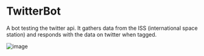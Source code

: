 # TwitterBot

A bot testing the twitter api. It gathers data from the ISS (international space station) and responds with the data on twitter when tagged.

![image](https://user-images.githubusercontent.com/85441676/221709487-49b3eb18-1580-40b0-bd34-6726755c679e.png)

